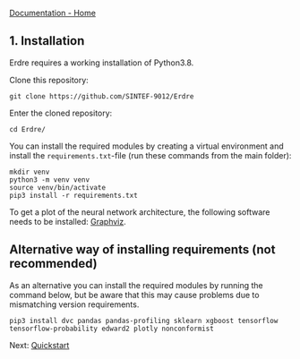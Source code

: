 [Documentation - Home](../index.md)

## 1. Installation


Erdre requires a working installation of Python3.8.

Clone this repository:

```
git clone https://github.com/SINTEF-9012/Erdre
```

Enter the cloned repository:

```
cd Erdre/
```


You can install the required modules by creating a virtual environment and
install the `requirements.txt`-file (run these commands from the main folder):

```
mkdir venv
python3 -m venv venv
source venv/bin/activate
pip3 install -r requirements.txt
```

To get a plot of the neural network architecture, the following software needs
to be installed: [Graphviz](https://graphviz.org/about/).

## Alternative way of installing requirements (not recommended)

As an alternative you can install the required modules by running the command below, but be aware that this may cause problems due to mismatching version requirements.

```
pip3 install dvc pandas pandas-profiling sklearn xgboost tensorflow tensorflow-probability edward2 plotly nonconformist
```


Next: [Quickstart](02_quickstart.md)
